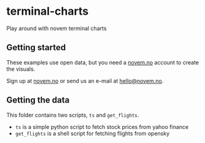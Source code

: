 # terminal-charts
Play around with novem terminal charts

## Getting started
These examples use open data, but you need a [novem.no](https://novem.no) 
account to create the visuals.

Sign up at [novem.no](https://novem.no) or send us an e-mail at [hello@novem.no](
mailto:hello@novem.no).

## Getting the data
This folder contains two scripts, `ts` and `get_flights`. 

- `ts` is a simple python script to fetch stock prices from yahoo finance
- `get_flights` is a shell script for fetching flights from opensky


